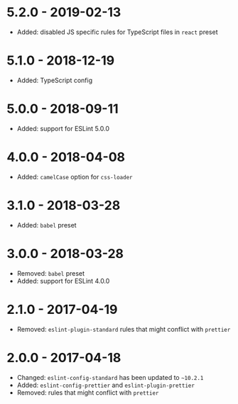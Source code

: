 # 5.2.0 - 2019-02-13

- Added: disabled JS specific rules for TypeScript files in `react` preset

# 5.1.0 - 2018-12-19

- Added: TypeScript config

# 5.0.0 - 2018-09-11

- Added: support for ESLint 5.0.0

# 4.0.0 - 2018-04-08

- Added: `camelCase` option for `css-loader`

# 3.1.0 - 2018-03-28

- Added: `babel` preset

# 3.0.0 - 2018-03-28

- Removed: `babel` preset
- Added: support for ESLint 4.0.0

# 2.1.0 - 2017-04-19

- Removed: `eslint-plugin-standard` rules that might conflict with `prettier`

# 2.0.0 - 2017-04-18

- Changed: `eslint-config-standard` has been updated to `~10.2.1`
- Added: `eslint-config-prettier` and `eslint-plugin-prettier`
- Removed: rules that might conflict with `prettier`
